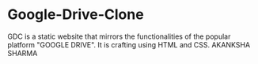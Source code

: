 # Google-Drive-Clone
GDC is a static website that mirrors the functionalities of the popular platform "GOOGLE DRIVE". It is crafting using HTML and CSS.
AKANKSHA SHARMA
